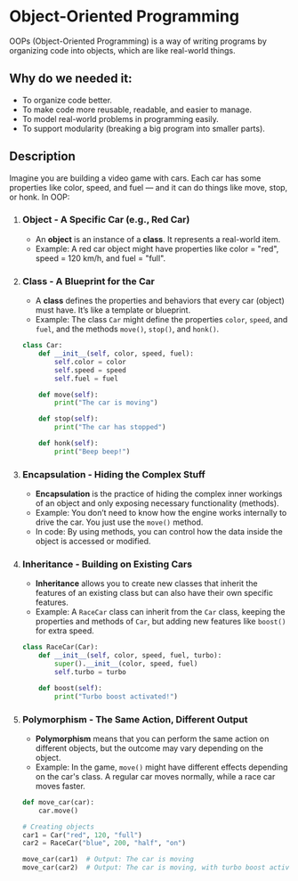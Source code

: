 # Object-Oriented Programming
OOPs (Object-Oriented Programming) is a way of writing programs by organizing code into objects, which are like real-world things.

## Why do we needed it:
- To organize code better.
- To make code more reusable, readable, and easier to manage.
- To model real-world problems in programming easily.
- To support modularity (breaking a big program into smaller parts).

## Description
Imagine you are building a video game with cars. Each car has some properties like color, speed, and fuel — and it can do things like move, stop, or honk. In OOP:

1. ### Object - A Specific Car (e.g., Red Car)
   - An **object** is an instance of a **class**. It represents a real-world item.
   - Example: A red car object might have properties like color = "red", speed = 120 km/h, and fuel = "full".

2. ### Class - A Blueprint for the Car
   - A **class** defines the properties and behaviors that every car (object) must have. It’s like a template or blueprint.
   - Example: The class `Car` might define the properties `color`, `speed`, and `fuel`, and the methods `move()`, `stop()`, and `honk()`.



   ```python
   class Car:
       def __init__(self, color, speed, fuel):
           self.color = color
           self.speed = speed
           self.fuel = fuel

       def move(self):
           print("The car is moving")

       def stop(self):
           print("The car has stopped")

       def honk(self):
           print("Beep beep!")


3. ### Encapsulation - Hiding the Complex Stuff

   * **Encapsulation** is the practice of hiding the complex inner workings of an object and only exposing necessary functionality (methods).
   * Example: You don’t need to know how the engine works internally to drive the car. You just use the `move()` method.
   * In code: By using methods, you can control how the data inside the object is accessed or modified.

4. ### Inheritance - Building on Existing Cars

   * **Inheritance** allows you to create new classes that inherit the features of an existing class but can also have their own specific features.
   * Example: A `RaceCar` class can inherit from the `Car` class, keeping the properties and methods of `Car`, but adding new features like `boost()` for extra speed.

   ```python
   class RaceCar(Car):
       def __init__(self, color, speed, fuel, turbo):
           super().__init__(color, speed, fuel)
           self.turbo = turbo

       def boost(self):
           print("Turbo boost activated!")
   ```

5. ### Polymorphism - The Same Action, Different Output

   * **Polymorphism** means that you can perform the same action on different objects, but the outcome may vary depending on the object.
   * Example: In the game, `move()` might have different effects depending on the car's class. A regular car moves normally, while a race car moves faster.

   ```python
   def move_car(car):
       car.move()

   # Creating objects
   car1 = Car("red", 120, "full")
   car2 = RaceCar("blue", 200, "half", "on")

   move_car(car1)  # Output: The car is moving
   move_car(car2)  # Output: The car is moving, with turbo boost activated!

   




